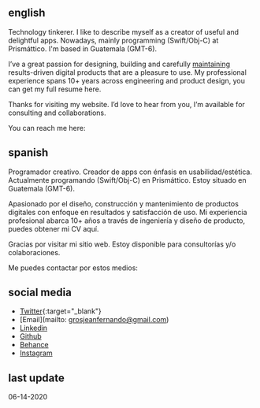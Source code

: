 ## english

Technology tinkerer. I like to describe myself as a creator of useful and delightful apps. Nowadays, mainly programming (Swift/Obj-C) at Prismáttico. I'm based in Guatemala (GMT-6).

I’ve a great passion for designing, building and carefully [maintaining](http://google.com) results-driven digital products that are a pleasure to use. My professional experience spans 10+ years across engineering and product design, you can get my full resume here.

Thanks for visiting my website. I’d love to hear from you, I’m available for consulting and collaborations.

You can reach me here:








## spanish

Programador creativo. Creador de apps con énfasis en usabilidad/estética. Actualmente programando (Swift/Obj-C) en Prismáttico. Estoy situado en Guatemala (GMT-6).

Apasionado por el diseño, construcción y mantenimiento de productos digitales con enfoque en resultados y satisfacción de uso. Mi experiencia profesional abarca 10+ años a través de ingeniería y diseño de producto, puedes obtener mi CV aquí.

Gracias por visitar mi sitio web. Estoy disponible para consultorías y/o colaboraciones.

Me puedes contactar por estos medios:






## social media
- [Twitter](https://twitter.com/fgrosjean/){:target="_blank"}
- [Email](mailto: grosjeanfernando@gmail.com)
- [Linkedin](https://www.linkedin.com/in/fgrosjean)
- [Github](https://github.com/fgrosjean/)
- [Behance](https://www.behance.net/fgrosjean/)
- [Instagram](https://www.instagram.com/fgrosjean/)


## last update
06-14-2020
